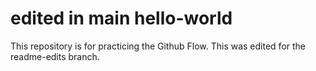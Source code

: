 

# edited in main hello-world
This repository is for practicing the Github Flow. This was edited for the readme-edits branch.
